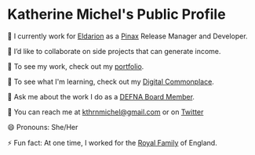 # Katherine Michel's Public Profile

:telescope: I currently work for [Eldarion](https://eldarion.com/team/) as a [Pinax](https://github.com/pinax/) Release Manager and Developer.

:dancers: I’d like to collaborate on side projects that can generate income.

:briefcase: To see my work, check out my [portfolio](https://github.com/KatherineMichel/portfolio).

:seedling: To see what I'm learning, check out my [Digital Commonplace](https://github.com/KatherineMichel/digital-commonplace).

:speech_balloon: Ask me about the work I do as a [DEFNA Board Member](https://www.defna.org/about/).

:love_letter: You can reach me at kthrnmichel@gmail.com or on [Twitter](https://twitter.com/KatiMichel)

:smile: Pronouns: She/Her

:zap: Fun fact: At one time, I worked for the [Royal Family](https://www.royal.uk/royal-family) of England.
